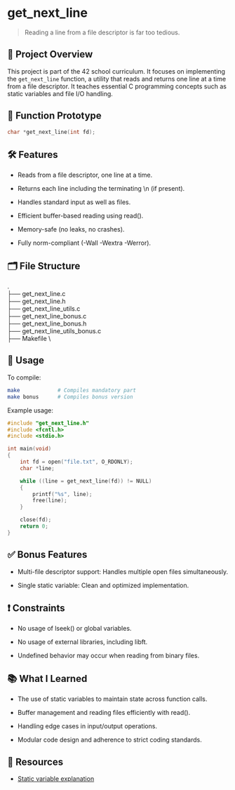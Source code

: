 # get_next_line

> Reading a line from a file descriptor is far too tedious.

## 🧠 Project Overview

This project is part of the 42 school curriculum. It focuses on implementing the `get_next_line` function, a utility that reads and returns one line at a time from a file descriptor. It teaches essential C programming concepts such as static variables and file I/O handling.

## 🚀 Function Prototype

```c
char *get_next_line(int fd);
```

## 🛠️ Features
- Reads from a file descriptor, one line at a time.

- Returns each line including the terminating \n (if present).

- Handles standard input as well as files.

- Efficient buffer-based reading using read().

- Memory-safe (no leaks, no crashes).

- Fully norm-compliant (-Wall -Wextra -Werror).

## 🗂️ File Structure
.\
├── get_next_line.c \
├── get_next_line.h \
├── get_next_line_utils.c \
├── get_next_line_bonus.c \
├── get_next_line_bonus.h \
├── get_next_line_utils_bonus.c \
├── Makefile \

## 🧪 Usage

To compile:
```bash
make            # Compiles mandatory part
make bonus      # Compiles bonus version
```
Example usage:
```c
#include "get_next_line.h"
#include <fcntl.h>
#include <stdio.h>

int main(void)
{
    int fd = open("file.txt", O_RDONLY);
    char *line;

    while ((line = get_next_line(fd)) != NULL)
    {
        printf("%s", line);
        free(line);
    }

    close(fd);
    return 0;
}
```

## ✅ Bonus Features

- Multi-file descriptor support: Handles multiple open files simultaneously.

- Single static variable: Clean and optimized implementation.

## ❗ Constraints
- No usage of lseek() or global variables.

- No usage of external libraries, including libft.

- Undefined behavior may occur when reading from binary files.

## 📚 What I Learned

- The use of static variables to maintain state across function calls.

- Buffer management and reading files efficiently with read().

- Handling edge cases in input/output operations.

- Modular code design and adherence to strict coding standards.

## 📎 Resources
 - [Static variable explanation](https://en.wikipedia.org/wiki/Static_variable)
